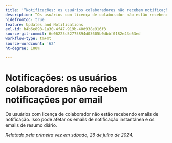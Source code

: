 ```yaml
---
title: '“Notificações: os usuários colaboradores não recebem notificações por email”'
description: “Os usuários com licença de colaborador não estão recebendo emails de notificação. Isso pode afetar os emails de notificação instantânea e os emails de resumo diário. ”
hidefromtoc: true
feature: Updates and Notifications
exl-id: b4b6e898-1a30-4f47-919b-40d938e916f3
source-git-commit: 6e06225c52775894d03605b0dbbf0182e43e53ed
workflow-type: tm+mt
source-wordcount: '62'
ht-degree: 100%

---
```


# Notificações: os usuários colaboradores não recebem notificações por email

<!--
>[!NOTE]
>
>This article was fixed on October 3, 2024.

-->

Os usuários com licença de colaborador não estão recebendo emails de notificação. Isso pode afetar os emails de notificação instantânea e os emails de resumo diário.

_Relatado pela primeira vez em sábado, 26 de julho de 2024._
